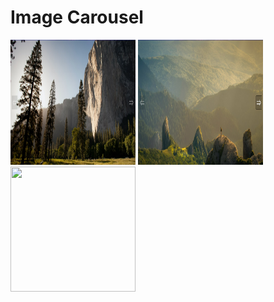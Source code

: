 # Image Carousel
<p float="left">
  <img src="/pic1.png"  height ="200" width="200" />
  <img src="/pic2.png"  height ="200" width="200" /> 
  <img src="/pic3.png"  height ="200" width="200" />
</p>
